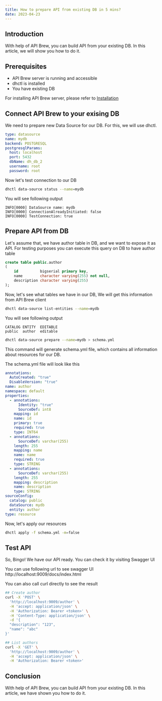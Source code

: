 ```yaml
---
title: How to prepare API from existing DB in 5 mins?
date: 2023-04-23
---
```


## Introduction

With help of API Brew, you can build API from your existing DB. In this article, we will show you how to do it.

## Prerequisites

* API Brew server is running and accessible
* dhctl is installed
* You have existing DB

For installing API Brew server, please refer to [Installation](/docs/installation#easy-install)

## Connect API Brew to your exising DB

We need to prepare new Data Source for our DB. For this, we will use dhctl.

```yaml
type: datasource
name: mydb
backend: POSTGRESQL
postgresqlParams:
  host: localhost
  port: 5432
  dbName: dh_db_2
  username: root
  password: root
```

Now let's test connection to our DB

```bash
dhctl data-source status --name=mydb
```

You will see following output

```textmate
INFO[0000] DataSource name: mydb                        
INFO[0000] ConnectionAlreadyInitiated: false            
INFO[0000] TestConnection: true                         
```

## Prepare API from DB

Let's assume that, we have author table in DB, and we want to expose it as API.
For testing purposes you can execute this query on DB to have author table

```SQL
create table public.author
(
    id          bigserial primary key,
    name        character varying(255) not null,
    description character varying(255)
);
```

Now, let's see what tables we have in our DB, We will get this information from API Brew client

```bash
dhctl data-source list-entities --name=mydb
```

You will see following output

```textmate
CATALOG ENTITY  EDITABLE 
public  author  editable                                   
```

```bash
dhctl data-source prepare --name=mydb > schema.yml
```

This command will generate schema.yml file, which contains all information about resources for our DB.

The schema.yml file will look like this
```yaml
annotations:
  AutoCreated: "true"
  DisableVersion: "true"
name: author
namespace: default
properties:
  - annotations:
      Identity: "true"
      SourceDef: int8
    mapping: id
    name: id
    primary: true
    required: true
    type: INT64
  - annotations:
      SourceDef: varchar(255)
    length: 255
    mapping: name
    name: name
    required: true
    type: STRING
  - annotations:
      SourceDef: varchar(255)
    length: 255
    mapping: description
    name: description
    type: STRING
sourceConfig:
  catalog: public
  dataSource: mydb
  entity: author
type: resource
```

Now, let's apply our resources

```bash
dhctl apply -f schema.yml -m=false
```

## Test API

So, Bingo! We have our API ready. You can check it by visiting Swagger UI

You can use following url to see swagger UI http://localhost:9009/docs/index.html

You can also call curl directly to see the result
```bash
## Create author
curl -X 'POST' \
  'http://localhost:9009/author' \
  -H 'accept: application/json' \
  -H 'Authorization: Bearer <token>' \
  -H 'Content-Type: application/json' \
  -d '{
  "description": "123",
  "name": "abc"
}'

## List authors
curl -X 'GET' \
  'http://localhost:9009/author' \
  -H 'accept: application/json' \
  -H 'Authorization: Bearer <token>'
```

## Conclusion
With help of API Brew, you can build API from your existing DB. In this article, we have shown you how to do it.
